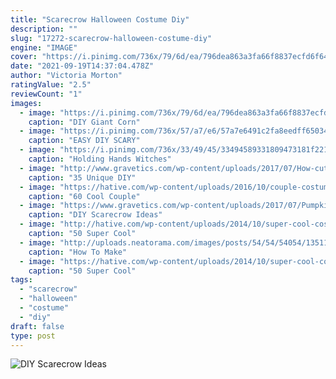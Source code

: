 ```yaml
---
title: "Scarecrow Halloween Costume Diy"
description: ""
slug: "17272-scarecrow-halloween-costume-diy"
engine: "IMAGE"
cover: "https://i.pinimg.com/736x/79/6d/ea/796dea863a3fa66f8837ecfd6f64f644.jpg"
date: "2021-09-19T14:37:04.478Z"
author: "Victoria Morton"
ratingValue: "2.5"
reviewCount: "1"
images:
  - image: "https://i.pinimg.com/736x/79/6d/ea/796dea863a3fa66f8837ecfd6f64f644.jpg"
    caption: "DIY Giant Corn"
  - image: "https://i.pinimg.com/736x/57/a7/e6/57a7e6491c2fa8eedff65034fe1eb36e.jpg"
    caption: "EASY DIY SCARY"
  - image: "https://i.pinimg.com/736x/33/49/45/33494589331809473181f22149dd4dbd--halloween-diy-halloween-stuff.jpg"
    caption: "Holding Hands Witches"
  - image: "http://www.gravetics.com/wp-content/uploads/2017/07/How-cute-is-this-scarecrow-couple-for-the-garden.jpg"
    caption: "35 Unique DIY"
  - image: "https://hative.com/wp-content/uploads/2016/10/couple-costumes/16-couple-costume-ideas.jpg"
    caption: "60 Cool Couple"
  - image: "https://www.gravetics.com/wp-content/uploads/2017/07/Pumpkin-head-scarecrow-on-old-potato-fork.jpg"
    caption: "DIY Scarecrow Ideas"
  - image: "http://hative.com/wp-content/uploads/2014/10/super-cool-costume-ideas/30-batwoman-costume.jpg"
    caption: "50 Super Cool"
  - image: "http://uploads.neatorama.com/images/posts/54/54/54054/1351118527-0.jpg"
    caption: "How To Make"
  - image: "https://hative.com/wp-content/uploads/2014/10/super-cool-costume-ideas/26-freddy-krueger-costume.jpg"
    caption: "50 Super Cool"
tags:
  - "scarecrow"
  - "halloween"
  - "costume"
  - "diy"
draft: false
type: post
---
```



![DIY Scarecrow Ideas](https://www.gravetics.com/wp-content/uploads/2017/07/Pumpkin-head-scarecrow-on-old-potato-fork.jpg "DIY Scarecrow Ideas")


<!--inArticleAds-->

<!--galleryOne-->


<!--inArticleAds-->

<!--galleryTwo-->


<!--galleryThree-->


